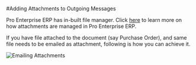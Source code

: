 <!-- add-breadcrumbs -->
#Adding Attachments to Outgoing Messages

Pro Enterprise ERP has in-built file manager. Click [here](/docs/user/videos/learn/file-manager.html) to learn more on how attachments are managed in Pro Enterprise ERP.

If you have file attached to the document (say Purchase Order), and same file needs to be emailed as attachment, following is how you can achieve it.

<img alt="Emailing Attachments" class="screenshot" src="/docs/assets/img/articles/email-file-attachment.gif">

<!-- markdown -->